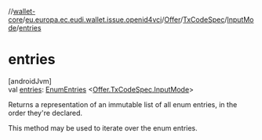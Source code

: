 //[wallet-core](../../../../../index.md)/[eu.europa.ec.eudi.wallet.issue.openid4vci](../../../index.md)/[Offer](../../index.md)/[TxCodeSpec](../index.md)/[InputMode](index.md)/[entries](entries.md)

# entries

[androidJvm]\
val [entries](entries.md): [EnumEntries](https://kotlinlang.org/api/latest/jvm/stdlib/kotlin.enums/-enum-entries/index.html)
&lt;[Offer.TxCodeSpec.InputMode](index.md)&gt;

Returns a representation of an immutable list of all enum entries, in the order they're declared.

This method may be used to iterate over the enum entries.

